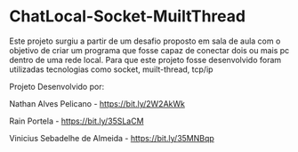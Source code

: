 # ChatLocal-Socket-MuiltThread
Este projeto surgiu a partir de um desafio proposto em sala de aula com o objetivo de criar um programa que fosse capaz de conectar dois ou mais pc dentro de uma rede local. Para que este projeto fosse desenvolvido foram utilizadas tecnologias como socket, muilt-thread, tcp/ip

Projeto Desenvolvido por:

Nathan Alves Pelicano - https://bit.ly/2W2AkWk

Rain Portela - https://bit.ly/35SLaCM

Vinicius Sebadelhe de Almeida - https://bit.ly/35MNBqp
